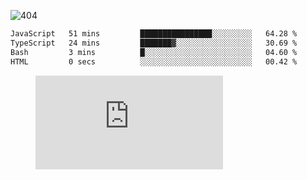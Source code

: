 ![404](https://user-images.githubusercontent.com/378023/89412096-6f759d80-d761-11ea-8c57-84b30ef3f2b1.png)

<!--START_SECTION:waka-->

```txt
JavaScript   51 mins         ████████████████░░░░░░░░░   64.28 %
TypeScript   24 mins         ███████▓░░░░░░░░░░░░░░░░░   30.69 %
Bash         3 mins          █░░░░░░░░░░░░░░░░░░░░░░░░   04.60 %
HTML         0 secs          ░░░░░░░░░░░░░░░░░░░░░░░░░   00.42 %
```

<!--END_SECTION:waka-->
<figure><embed src="https://wakatime.com/share/@018b853e-267a-435d-a858-33e2b098b9d7/f3c3aa68-553a-4373-a9f9-2d456f62f780.svg"></embed></figure>
